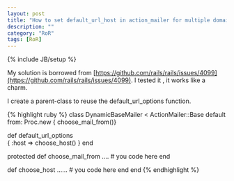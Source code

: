 ```yaml
---
layout: post
title: "How to set default_url_host in action_mailer for multiple domain rails project"
description: ""
category: "RoR"
tags: [RoR]
---
```

{% include JB/setup %}


My solution is borrowed from  [https://github.com/rails/rails/issues/4099](https://github.com/rails/rails/issues/4099).
I tested it , it works like a charm.

I create a parent-class to reuse the default_url_options function. 


{% highlight ruby %}
class DynamicBaseMailer < ActionMailer::Base
  default  from: Proc.new { choose_mail_from()}
  
  def default_url_options         
    { :host => choose_host() }
  end

  protected
  def choose_mail_from
    .... # you code here
  end

  def choose_host
    ...... # you code here
  end
end
{% endhighlight %}

